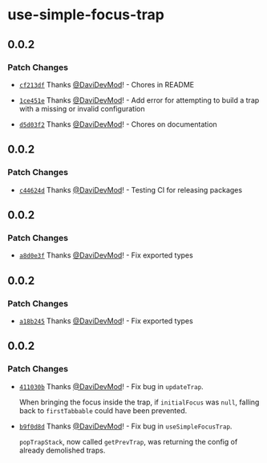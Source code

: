 # use-simple-focus-trap

## 0.0.2

### Patch Changes

- [`cf213df`](https://github.com/DaviDevMod/use-simple-focus-trap/commit/cf213df0940263214b5383c1f6e77669221b5c0c) Thanks [@DaviDevMod](https://github.com/DaviDevMod)! - Chores in README

* [`1ce451e`](https://github.com/DaviDevMod/use-simple-focus-trap/commit/1ce451eef2704bb16e64e1b255d74f2ac7d916b0) Thanks [@DaviDevMod](https://github.com/DaviDevMod)! - Add error for attempting to build a trap with a missing or invalid configuration

- [`d5d03f2`](https://github.com/DaviDevMod/use-simple-focus-trap/commit/d5d03f230f489cb66e9d0eeaca58a22789c5f048) Thanks [@DaviDevMod](https://github.com/DaviDevMod)! - Chores on documentation

## 0.0.2

### Patch Changes

- [`c44624d`](https://github.com/DaviDevMod/use-simple-focus-trap/commit/c44624dd128f8e1364ab2ecabf3ed5444c354129) Thanks [@DaviDevMod](https://github.com/DaviDevMod)! - Testing CI for releasing packages

## 0.0.2

### Patch Changes

- [`a8d0e3f`](https://github.com/DaviDevMod/use-simple-focus-trap/commit/a8d0e3fca48e4abd988a1bf063f2b25944ef3d5c) Thanks [@DaviDevMod](https://github.com/DaviDevMod)! - Fix exported types

## 0.0.2

### Patch Changes

- [`a18b245`](https://github.com/DaviDevMod/use-simple-focus-trap/commit/a18b2453f74e4e775139ee7ed70ab3369b2f8a50) Thanks [@DaviDevMod](https://github.com/DaviDevMod)! - Fix exported types

## 0.0.2

### Patch Changes

- [`411030b`](https://github.com/DaviDevMod/use-simple-focus-trap/commit/411030b1a9c8d0bc36224d3ab693cb448559abab) Thanks [@DaviDevMod](https://github.com/DaviDevMod)! - Fix bug in `updateTrap`.

  When bringing the focus inside the trap, if `initialFocus` was `null`, falling back to `firstTabbable` could have been prevented.

* [`b9f0d8d`](https://github.com/DaviDevMod/use-simple-focus-trap/commit/b9f0d8d2815e3a94573d7442b399c6af3e3b7fe0) Thanks [@DaviDevMod](https://github.com/DaviDevMod)! - Fix bug in `useSimpleFocusTrap`.

  `popTrapStack`, now called `getPrevTrap`, was returning the config of already demolished traps.
